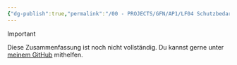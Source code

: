 ```yaml
---
{"dg-publish":true,"permalink":"/00 - PROJECTS/GFN/AP1/LF04 Schutzbedarfsanalyse im eigenen Arbeitsbereich durchführen/","tags":["inProgress","GFN/LF04"],"noteIcon":"","updated":"2024-10-06T19:53:56.186+02:00"}
---
```


>[!important] 
>Diese Zusammenfassung ist noch nicht vollständig.
>Du kannst gerne unter [meinem GitHub](https://github.com/U-L-M-S/digital-garden) mithelfen.


